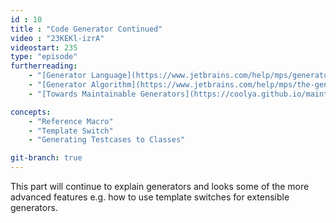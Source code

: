 ```yaml
---
id : 10
title : "Code Generator Continued"
video : "23KEKl-izrA"
videostart: 235
type: "episode"
furtherreading:
    - "[Generator Language](https://www.jetbrains.com/help/mps/generator-language.html)"
    - "[Generator Algorithm](https://www.jetbrains.com/help/mps/the-generator-algorithm.html)"
    - "[Towards Maintainable Generators](https://coolya.github.io/maintainable-generators/)"

concepts:
    - "Reference Macro"
    - "Template Switch"
    - "Generating Testcases to Classes"

git-branch: true
---
```


This part will continue to explain generators and looks some of the more advanced features e.g. how to use template 
switches for extensible generators. 
